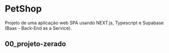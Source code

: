 # PetShop

Projeto de uma aplicação web SPA usando NEXT.js, Typescript e Supabase (Baas - Back-End as a Service).

## 00_projeto-zerado
